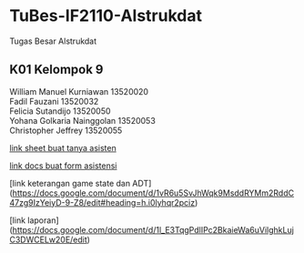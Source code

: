 # TuBes-IF2110-Alstrukdat
Tugas Besar Alstrukdat

## K01 Kelompok 9

William Manuel Kurniawan 13520020\
Fadil Fauzani 13520032\
Felicia Sutandijo 13520050\
Yohana Golkaria Nainggolan 13520053\
Christopher Jeffrey 13520055

[link sheet buat tanya asisten](https://docs.google.com/spreadsheets/d/1Kvvm8RjebYTOivg8_AhTV0U76DF-QZlNQfGEhTYkUhs/edit#gid=0)

[link docs buat form asistensi](https://docs.google.com/document/d/1jrtxLjvNz4g6DKXB_OEmJBsI4Md1zf6yz5mtxs29D_I/edit)

[link keterangan game state dan ADT]
(https://docs.google.com/document/d/1vR6u5SvJhWqk9MsddRYMm2RddC47zg9IzYeiyD-9-Z8/edit#heading=h.i0lyhqr2pciz)

[link laporan]
(https://docs.google.com/document/d/1l_E3TqgPdlIPc2BkaieWa6uVilghkLujC3DWCELw20E/edit)